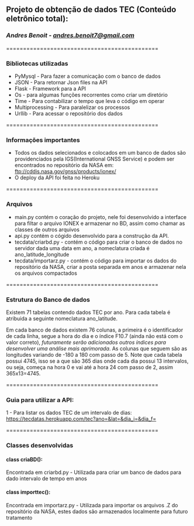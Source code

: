 ## **Projeto de obtenção de dados TEC (Conteúdo eletrônico total):**
### *Andres Benoit - andres.benoit7@gmail.com*
=============================================

### Bibliotecas utilizadas
- PyMysql - Para fazer a comunicação com o banco de dados
- JSON - Para retornar Json files na API
- Flask - Framework para a API
- Os - para algumas funções recorrentes como criar um diretório
- Time - Para contabilizar o tempo que leva o código em operar
- Multiprocessing - Para paralelizar os processos 
- Urllib - Para acessar o repositório dos dados

=============================================

### Informações importantes
- Todos os dados selecionados e colocados em um banco de dados são providenciados pela IGS(International GNSS Service) e podem ser encontrados
no repositório da NASA em: ftp://cddis.nasa.gov/gnss/products/ionex/
- O deploy da API foi feita no Heroku

=============================================

### Arquivos
- main.py contém o coração do projeto, nele foi desenvolvido a interface para filtar o arquivo IONEX e armazenar no BD, assim como chamar as classes de outros arquivos
- api.py contém o cógido desenvolvido para a construção da API.
- tecdata/criarbd.py - contém o código para criar o banco de dados no servidor dada uma data em ano, a nomeclatura criada é ano_latitude_longitude
- tecdata/importarz.py - contém o código para importar os dados do repositório da NASA, criar a posta separada em anos e armazenar nela os arquivos compactados

=============================================

### Estrutura do Banco de dados
Existem 71 tabelas contendo dados TEC por ano. Para cada tabela é atribuida a seguinte nomeclatura ano_latitude.

Em cada banco de dados existem 76 colunas, a primeira é o identificador de cada linha, segue a hora do dia e o índice F10.7 (ainda não está com o valor correto), *futuramente serão adicionados outros índices para desenvolver uma análise mais aprimorada*. As colunas que seguem são as longitudes variando de -180 a 180 com passo de 5. Note que cada tabela possui 4745, isso se a que são 365 dias onde cada dia possui 13 intervalos, ou seja, começa na hora 0 e vai até a hora 24 com passo de 2, assim 365x13=4745.

=============================================

### Guia para utilizar a API:

1 - Para listar os dados TEC de um intervalo de dias: https://tecdatas.herokuapp.com/tec?ano=&lat=&dia_i=&dia_f=

=============================================

### Classes desenvolvidas
#### class criaBD():
Encontrada em criarbd.py - Utilizada para criar um banco de dados para dado intervalo de tempo em anos
#### class importtec():
Encontrada em importarz.py - Utilizada para importar os arquivos .Z do repositório da NASA, estes dados são armazenados localmente para futuro tratamento
